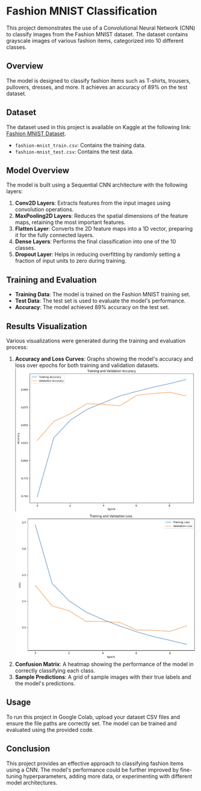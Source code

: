 # Fashion MNIST Classification

This project demonstrates the use of a Convolutional Neural Network (CNN) to classify images from the Fashion MNIST dataset. The dataset contains grayscale images of various fashion items, categorized into 10 different classes.

## Overview

The model is designed to classify fashion items such as T-shirts, trousers, pullovers, dresses, and more. It achieves an accuracy of 89% on the test dataset.

## Dataset

The dataset used in this project is available on Kaggle at the following link: [Fashion MNIST Dataset](https://www.kaggle.com/datasets/hiteshk07/fashionmnist-dsc).
- `fashion-mnist_train.csv`: Contains the training data.
- `fashion-mnist_test.csv`: Contains the test data.

## Model Overview

The model is built using a Sequential CNN architecture with the following layers:
1. **Conv2D Layers**: Extracts features from the input images using convolution operations.
2. **MaxPooling2D Layers**: Reduces the spatial dimensions of the feature maps, retaining the most important features.
3. **Flatten Layer**: Converts the 2D feature maps into a 1D vector, preparing it for the fully connected layers.
4. **Dense Layers**: Performs the final classification into one of the 10 classes.
5. **Dropout Layer**: Helps in reducing overfitting by randomly setting a fraction of input units to zero during training.

## Training and Evaluation

- **Training Data**: The model is trained on the Fashion MNIST training set.
- **Test Data**: The test set is used to evaluate the model's performance.
- **Accuracy**: The model achieved 89% accuracy on the test set.

## Results Visualization

Various visualizations were generated during the training and evaluation process:

1. **Accuracy and Loss Curves**: Graphs showing the model's accuracy and loss over epochs for both training and validation datasets.
  ![Training Accuracy and Loss Curves](assets/1.png) ![Test Accuracy and Loss Curves](assets/3.png)
3. **Confusion Matrix**: A heatmap showing the performance of the model in correctly classifying each class.
4. **Sample Predictions**: A grid of sample images with their true labels and the model's predictions.

## Usage

To run this project in Google Colab, upload your dataset CSV files and ensure the file paths are correctly set. The model can be trained and evaluated using the provided code.

## Conclusion

This project provides an effective approach to classifying fashion items using a CNN. The model's performance could be further improved by fine-tuning hyperparameters, adding more data, or experimenting with different model architectures.

